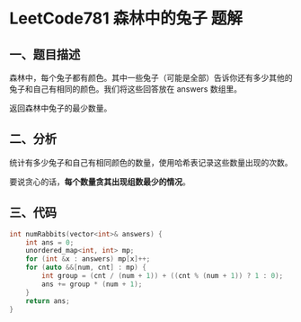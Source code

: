 # LeetCode781 森林中的兔子 题解

## 一、题目描述

森林中，每个兔子都有颜色。其中一些兔子（可能是全部）告诉你还有多少其他的兔子和自己有相同的颜色。我们将这些回答放在 answers 数组里。

返回森林中兔子的最少数量。



## 二、分析

统计有多少兔子和自己有相同颜色的数量，使用哈希表记录这些数量出现的次数。

要说贪心的话，**每个数量贪其出现组数最少的情况**。



## 三、代码

```c++
int numRabbits(vector<int>& answers) {
    int ans = 0;
    unordered_map<int, int> mp;
    for (int &x : answers) mp[x]++;
    for (auto &&[num, cnt] : mp) {
        int group = (cnt / (num + 1)) + ((cnt % (num + 1)) ? 1 : 0);
        ans += group * (num + 1);
    }
    return ans;
}
```

